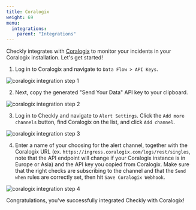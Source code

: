 ```yaml
---
title: Coralogix
weight: 69
menu:
  integrations:
    parent: "Integrations"
---
```


Checkly integrates with [Coralogix](https://coralogix.com/) to monitor your incidents in your Coralogix installation. Let's get started!

1. Log in to Coralogix and navigate to `Data Flow > API Keys`.

![coralogix integration step 1](/docs/images/integrations/coralogix/coralogix_step1.png)

2. Next, copy the generated "Send Your Data" API key to your clipboard.

![coralogix integration step 2](/docs/images/integrations/coralogix/coralogix_step2.png)

3. Log in to Checkly and navigate to `Alert Settings`. Click the `Add more channels` button, find Coralogix on the list, and click `Add channel`.

![coralogix integration step 3](/docs/images/integrations/coralogix/coralogix_step3.png)

4. Enter a name of your choosing for the alert channel, together with the Coralogix URL (ex. `https://ingress.coralogix.com/logs/rest/singles`, note that the API endpoint will change if your Coralogix instance is in Europe or Asia) and the API key you copied from Coralogix. Make sure that the right checks are subscribing to the channel and that the `Send when` rules are correctly set, then hit `Save Coralogix Webhook`.

![coralogix integration step 4](/docs/images/integrations/coralogix/coralogix_step4.png)

Congratulations, you've successfully integrated Checkly with Coralogix!
